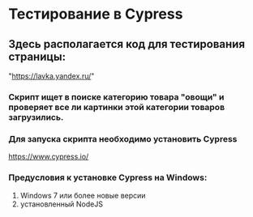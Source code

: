 # Тестирование в Cypress
## Здесь располагается код для тестирования страницы:
"https://lavka.yandex.ru/"
### Скрипт ищет в поиске категорию товара "овощи" и проверяет все ли картинки этой категории товаров загрузились.  
### Для запуска скрипта необходимо установить Cypress
https://www.cypress.io/
### Предусловия к установке Cypress на Windows:
1. Windows 7 или более новые версии
2. установленный NodeJS 

